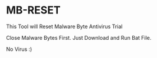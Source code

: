 # MB-RESET
This Tool will Reset Malware Byte Antivirus Trial

Close Malware Bytes First.
Just Download and Run Bat File.

No Virus :)
